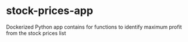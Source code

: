 # stock-prices-app
Dockerized Python app contains for functions to identify maximum profit from the stock prices list
